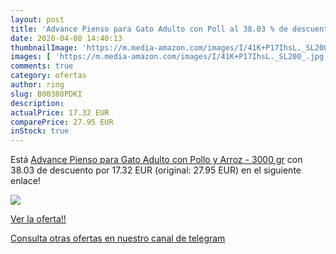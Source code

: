 ```yaml
---
layout: post
title: 'Advance Pienso para Gato Adulto con Poll al 38.03 % de descuento'
date: 2020-04-08 14:40:13
thumbnailImage: 'https://m.media-amazon.com/images/I/41K+P17IhsL._SL200_.jpg'
images: [ 'https://m.media-amazon.com/images/I/41K+P17IhsL._SL200_.jpg' ]
comments: true
category: ofertas
author: ring
slug: B00388PDKI
description:
actualPrice: 17.32 EUR
comparePrice: 27.95 EUR
inStock: true
---
```


Está [Advance Pienso para Gato Adulto con Pollo y Arroz - 3000 gr](https://www.amazon.com/dp/B00388PDKI/?tag=redken08-20) con 38.03 de descuento por 17.32 EUR (original: 27.95 EUR) en el siguiente enlace!

[![](https://m.media-amazon.com/images/I/41K+P17IhsL._SL200_.jpg)](https://www.amazon.com/dp/B00388PDKI/?tag=redken08-20)

[Ver la oferta!!](https://www.amazon.com/dp/B00388PDKI/?tag=redken08-20)

[Consulta otras ofertas en nuestro canal de telegram](https://t.me/s/ofertas25)
